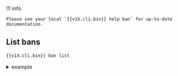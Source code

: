 !!! info 

    Please see your local `{{v1X.cli.bin}} help ban` for up-to-date documentation.

## List bans

```bash
{{v1X.cli.bin}} ban list
```

<details>
  <summary>example</summary>
```bash
bui@sd:~$ cli ban list
4 local decisions:
+--------+----------------+----------------------+------+--------+---------+--------------------------------+--------+------------+
| SOURCE |       IP       |        REASON        | BANS | ACTION | COUNTRY |               AS               | EVENTS | EXPIRATION |
+--------+----------------+----------------------+------+--------+---------+--------------------------------+--------+------------+
| cli    | 1.1.1.1        | spammer              |    1 | ban    |         |                                |      0 | 23h59m58s  |
| local  | 2.2.2.2        | crowdsecurity/ssh-bf |    1 | ban    | FR      | 3215 Orange                    |      6 | 3h7m30s    |
| local  | 3.3.3.3        | crowdsecurity/ssh-bf |    1 | ban    | US      | 3266 Joao Carlos de Almeida    |      6 | 57m17s     |
|        |                |                      |      |        |         | Silveira trading as Bitcanal   |        |            |
| local  | 4.4.4.4        | crowdsecurity/ssh-bf |    1 | ban    | FR      | 15557 SFR SA                   |      6 | 5m11s      |
+--------+----------------+----------------------+------+--------+---------+--------------------------------+--------+------------+
And 64 records from API, 32 distinct AS, 19 distinct countries

```
</details>

 - `SOURCE` is the source of the decision :
    - "local" : the decision has been taken by {{v1X.crowdsec.name}}
    - "cli" : the decision has been made with {{v1X.cli.name}} (ie. `{{v1X.cli.name}} ban ip 1.2.3.4 24h "because"`)
    - "api" : the decision has been pushed to you by the API (because there is a consensus about this ip)
 - `IP` is the IP or the IP range impacted by the decision
 - `REASON` is the scenario that was triggered (or human-supplied reason)
 - `BANS` is the number of "active" remediation against this IP
 - `COUNTRY` and `AS` are provided by GeoIP enrichment if present
 - `EXPIRATION` is the time left on remediation


Check [command usage](/Crowdsec/v1/cscli/cscli_ban_list/) for additional filtering and output control flags.


## Delete a ban

> delete the ban on IP `1.2.3.4`

```bash
{{v1X.cli.bin}} ban del ip 1.2.3.4
```

> delete the ban on range 1.2.3.0/24

```bash
{{v1X.cli.bin}} ban del range 1.2.3.0/24
```


## Add a ban manually

> Add a ban on IP  `1.2.3.4` for 24 hours, with reason 'web bruteforce'

```bash
{{v1X.cli.bin}} ban add ip 1.2.3.4 24h "web bruteforce"
```

> Add a ban on range  `1.2.3.0/24` for 24 hours, with reason 'web bruteforce'

```bash
{{v1X.cli.bin}} ban add range 1.2.3.0/24 "web bruteforce"
```



## Flush all existing bans

> Flush all the existing bans

```bash
{{v1X.cli.bin}} ban flush
```

!!! warning
     This will as well remove any existing ban




